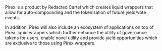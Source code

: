 Pirex is a product by Redacted Cartel which creates liquid wrappers that allow for auto-compounding and the tokenisation of future yield/vote events. 

In addition, Pirex will also include an  ecosystem of applications on top of Pirex liquid wrappers which further enhance the utility of governance tokens for users, enable novel utility and provide yield opportunities which are exclusive to those using Pirex wrappers.